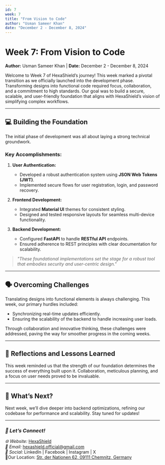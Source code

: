 ```yaml
---
id: 7
week: 7
title: "From Vision to Code"
author: "Usman Sameer Khan"
date: "December 2 - December 8, 2024"
---
```


# Week 7: From Vision to Code

**Author:** Usman Sameer Khan | **Date:** December 2 - December 8, 2024

Welcome to Week 7 of HexaShield’s journey! This week marked a pivotal transition as we officially launched into the development phase. Transforming designs into functional code required focus, collaboration, and a commitment to high standards. Our goal was to build a secure, scalable, and user-friendly foundation that aligns with HexaShield’s vision of simplifying complex workflows.

---

## 💻 **Building the Foundation**

The initial phase of development was all about laying a strong technical groundwork.

### **Key Accomplishments:**

1. **User Authentication:**
   - Developed a robust authentication system using **JSON Web Tokens (JWT)**.
   - Implemented secure flows for user registration, login, and password recovery.

2. **Frontend Development:**
   - Integrated **Material UI** themes for consistent styling.
   - Designed and tested responsive layouts for seamless multi-device functionality.

3. **Backend Development:**
   - Configured **FastAPI** to handle **RESTful API** endpoints.
   - Ensured adherence to REST principles with clear documentation for scalability.

> _"These foundational implementations set the stage for a robust tool that embodies security and user-centric design."_

---

## 🗣️ **Overcoming Challenges**

Translating designs into functional elements is always challenging. This week, our primary hurdles included:
- Synchronizing real-time updates efficiently.
- Ensuring the scalability of the backend to handle increasing user loads.

Through collaboration and innovative thinking, these challenges were addressed, paving the way for smoother progress in the coming weeks.

---

## 🎉 **Reflections and Lessons Learned**

This week reminded us that the strength of our foundation determines the success of everything built upon it. Collaboration, meticulous planning, and a focus on user needs proved to be invaluable.

---

## 🚀 **What’s Next?**

Next week, we’ll dive deeper into backend optimizations, refining our codebase for performance and scalability. Stay tuned for updates!

---

### _💬 Let’s Connect!_

_🌐 Website:_ [HexaShield](#)  
_📧 Email:_ hexashield.official@gmail.com  
_📱 Social:_ LinkedIn | Facebook | Instagram | X  
📍Our Location: [Str. der Nationen 62, 09111 Chemnitz, Germany](#)
